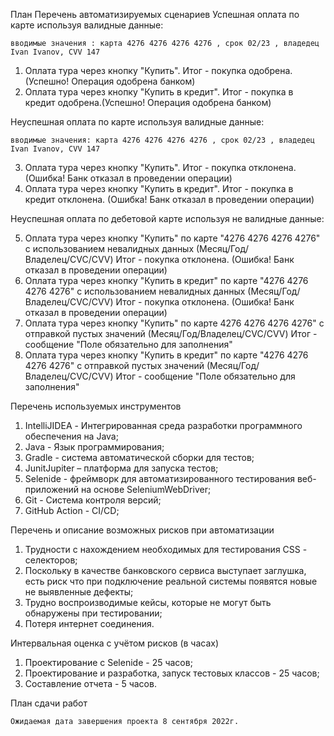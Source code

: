 План
Перечень автоматизируемых сценариев
Успешная оплата по карте используя валидные данные:

    вводимые значения : карта 4276 4276 4276 4276 , срок 02/23 , владедец Ivan Ivanov, CVV 147

   1. Оплата тура через кнопку "Купить". Итог - покупка одобрена. (Успешно! Операция одобрена банком)
   2. Оплата тура через кнопку "Купить в кредит". Итог - покупка в кредит одобрена.(Успешно! Операция одобрена банком)

Неуспешная оплата по карте используя валидные данные:

    вводимые значения: карта 4276 4276 4276 4276 , срок 02/23 , владедец Ivan Ivanov, CVV 147

   3. Оплата тура через кнопку "Купить". Итог - покупка отклонена. (Ошибка! Банк отказал в проведении операции)
   4. Оплата тура через кнопку "Купить в кредит". Итог - покупка в кредит отклонена. (Ошибка! Банк отказал в проведении операции)

Неуспешная оплата по дебетовой карте используя не валидные данные:

   5. Оплата тура через кнопку "Купить" по карте "4276 4276 4276 4276" с использованием невалидных данных (Месяц/Год/Владелец/CVC/CVV) Итог - покупка отклонена. (Ошибка! Банк отказал в проведении операции)
   6. Оплата тура через кнопку "Купить в кредит" по карте "4276 4276 4276 4276" с использованием невалидных данных (Месяц/Год/Владелец/CVC/CVV) Итог - покупка отклонена. (Ошибка! Банк отказал в проведении операции)
   7. Оплата тура через кнопку "Купить" по карте 4276 4276 4276 4276" с отправкой пустых значений (Месяц/Год/Владелец/CVC/CVV) Итог - сообщение "Поле обязательно для заполнения"
   8. Оплата тура через кнопку "Купить в кредит" по карте "4276 4276 4276 4276" с отправкой пустых значений (Месяц/Год/Владелец/CVC/CVV) Итог - сообщение "Поле обязательно для заполнения"

Перечень используемых инструментов

   1. IntelliJIDEA - Интегрированная среда разработки программного обеспечения на Java;
   2. Java - Язык программирования;
   3. Gradle - система автоматической сборки для тестов;
   4. JunitJupiter – платформа для запуска тестов;
   5. Selenide - фреймворк для автоматизированного тестирования веб-приложений на основе SeleniumWebDriver;
   6. Git - Система контроля версий;
   7. GitHub Action - CI/CD;

Перечень и описание возможных рисков при автоматизации

   1. Трудности с нахождением необходимых для тестирования CSS - селекторов;
   2. Поскольку в качестве банковского сервиса выступает заглушка, есть риск что при подключение реальной системы появятся новые не выявленные дефекты;
   3. Трудно воспроизводимые кейсы, которые не могут быть обнаружены при тестировании;
   4. Потеря интернет соединения.

Интервальная оценка с учётом рисков (в часах)

   1. Проектирование с Selenide - 25 часов;
   2. Проектирование и разработка, запуск тестовых классов - 25 часов;
   3. Составление отчета - 5 часов.

План сдачи работ

    Ожидаемая дата завершения проекта 8 сентября 2022г.
